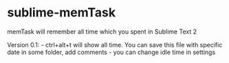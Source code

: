 sublime-memTask
===============

memTask will remember all time which you spent in Sublime Text 2

Version 0.1:
	- ctrl+alt+t will show all time. You can save this file with specific date in some folder, add comments
	- you can change idle time in settings